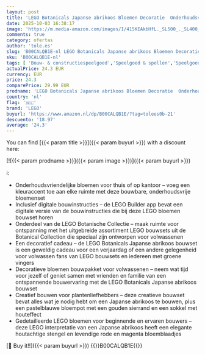 ```yaml
---
layout: post
title: 'LEGO Botanicals Japanse abrikoos Bloemen Decoratie  Onderhoudsvrije Plant  Bouwpakket voor Volwassenen uit de Botanical Collection  Creatieve Hobby  Cadeau voor Vrouwen of Mannen 10369'
date: 2025-10-03 16:38:17
image: 'https://m.media-amazon.com/images/I/415KEAkbHfL._SL500_._SL400_.jpg'
comments: true
category: ofertas
author: 'tole.es'
slug: 'B00CALQB1E-nl LEGO Botanicals Japanse abrikoos Bloemen Decoratie...'
sku: 'B00CALQB1E-nl'
tags: [ 'Bouw- & constructiespeelgoed','Speelgoed & spellen','Speelgoedbouwsets','lego','🇳🇱', ]
actualPrice: 24.3 EUR
currency: EUR
price: 24.3
comparePrice: 29.99 EUR
prodname: 'LEGO Botanicals Japanse abrikoos Bloemen Decoratie  Onderhoudsvrije Plant  Bouwpakket voor Volwassenen uit de Botanical Collection  Creatieve Hobby  Cadeau voor Vrouwen of Mannen 10369'
country: 'nl'
flag: '🇳🇱'
brand: 'LEGO'
buyurl: 'https://www.amazon.nl/dp/B00CALQB1E/?tag=tolees0b-21'
descuento: '18.97'
average: '24.3'
---
```


You can find [{{< param title >}}]({{< param buyurl >}}) with a discount here:

[![{{< param prodname >}}]({{< param image >}})]({{< param buyurl >}})

ℹ️:

- Onderhoudsvriendelijke bloemen voor thuis of op kantoor – voeg een kleuraccent toe aan elke ruimte met deze bouwbare, onderhoudsvrije bloemenset
- Inclusief digitale bouwinstructies – de LEGO Builder app bevat een digitale versie van de bouwinstructies die bij deze LEGO bloemen bouwset horen
- Onderdeel van de LEGO Botanische Collectie – maak ruimte voor ontspanning met het uitgebreide assortiment LEGO bouwsets uit de Botanical Collection die speciaal zijn ontworpen voor volwassenen
- Een decoratief cadeau – de LEGO Botanicals Japanse abrikoos bouwset is een geweldig cadeau voor een verjaardag of een andere gelegenheid voor volwassen fans van LEGO bouwsets en iedereen met groene vingers
- Decoratieve bloemen bouwpakket voor volwassenen – neem wat tijd voor jezelf of geniet samen met vrienden en familie van een ontspannende bouwervaring met de LEGO Botanicals Japanse abrikoos bouwset
- Creatief bouwen voor plantenliefhebbers – deze creatieve bouwset bevat alles wat je nodig hebt om een Japanse abrikoos te bouwen, plus een pastelblauwe bloempot met een gouden sierrand en een sokkel met houteffect
- Gedetailleerde LEGO bloemen voor beginnende en ervaren bouwers – deze LEGO interpretatie van een Japanse abrikoos heeft een elegante houtachtige stengel en levendige rode en magenta bloemblaadjes

[🛒 Buy it!!]({{< param buyurl >}})
{{<world>}}B00CALQB1E{{</world>}}
